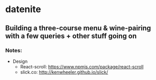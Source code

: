 # datenite

Building a three-course menu & wine-pairing with a few queries + other stuff going on
------

### Notes:

* Design
    * React-scroll: <https://www.npmjs.com/package/react-scroll>
    * slick.co: <http://kenwheeler.github.io/slick/>

